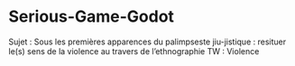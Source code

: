 # Serious-Game-Godot
Sujet : Sous les premières apparences du palimpseste jiu-jistique : resituer le(s) sens de la violence au travers de l’ethnographie TW : Violence

